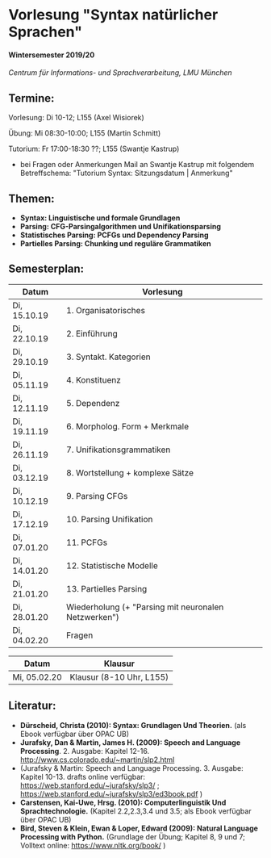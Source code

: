 
# Vorlesung "Syntax natürlicher Sprachen"

#### Wintersemester 2019/20

*Centrum für Informations- und Sprachverarbeitung, LMU München*


## Termine:

Vorlesung: Di 10-12; L155 (Axel Wisiorek)

Übung: Mi 08:30-10:00; L155 (Martin Schmitt) 

Tutorium: Fr 17:00-18:30 ??; L155 (Swantje Kastrup) 
- bei Fragen oder Anmerkungen Mail an Swantje Kastrup mit folgendem Betreffschema: "Tutorium Syntax: Sitzungsdatum | Anmerkung" 

## Themen:

- **Syntax: Linguistische und formale Grundlagen**
- **Parsing: CFG-Parsingalgorithmen und Unifikationsparsing**
- **Statistisches Parsing: PCFGs und Dependency Parsing**
- **Partielles Parsing: Chunking und reguläre Grammatiken**


## Semesterplan:

| Datum | Vorlesung 
| ------------- | ------------- | 
| Di, 15.10.19| 1. Organisatorisches | 
| Di, 22.10.19| 2. Einführung |  
| Di, 29.10.19| 3. Syntakt. Kategorien |    
| Di, 05.11.19| 4. Konstituenz |   
| Di, 12.11.19| 5. Dependenz |    
| Di, 19.11.19| 6. Morpholog. Form + Merkmale |    
| Di, 26.11.19| 7. Unifikationsgrammatiken |   
| Di, 03.12.19| 8. Wortstellung + komplexe Sätze |   
| Di, 10.12.19| 9. Parsing CFGs |  
| Di, 17.12.19| 10. Parsing Unifikation |  
| Di, 07.01.20| 11. PCFGs |  
| Di, 14.01.20| 12. Statistische Modelle | 
| Di, 21.01.20| 13. Partielles Parsing  | 
| Di, 28.01.20| Wiederholung (+ "Parsing mit neuronalen Netzwerken")  | 
| Di, 04.02.20| Fragen  | 


| Datum  | Klausur | 
| ------------- | ------------- | 
| Mi, 05.02.20 | Klausur (8-10 Uhr, L155) | 


## Literatur:

- **Dürscheid, Christa (2010): Syntax: Grundlagen Und Theorien.** (als Ebook verfügbar über OPAC UB)
- **Jurafsky, Dan & Martin, James H. (2009): Speech and Language Processing**. 2. Ausgabe: Kapitel 12-16. http://www.cs.colorado.edu/~martin/slp2.html 
- (Jurafsky & Martin: Speech and Language Processing. 3. Ausgabe: Kapitel 10-13. drafts online verfügbar: https://web.stanford.edu/~jurafsky/slp3/ ; https://web.stanford.edu/~jurafsky/slp3/ed3book.pdf )
- **Carstensen, Kai-Uwe, Hrsg. (2010): Computerlinguistik Und Sprachtechnologie.** (Kapitel 2.2,2.3,3.4 und 3.5; als Ebook verfügbar über OPAC UB)
- **Bird, Steven & Klein, Ewan & Loper, Edward (2009): Natural Language Processing with Python.** (Grundlage der Übung; Kapitel 8, 9 und 7; Volltext online: https://www.nltk.org/book/ ) 
